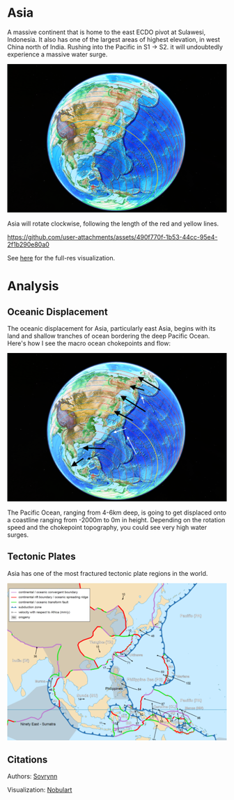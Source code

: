 # Asia

A massive continent that is home to the east ECDO pivot at Sulawesi, Indonesia. It also has one of the largest areas of highest elevation, in west China north of India. Rushing into the Pacific in S1 -> S2. it will undoubtedly experience a massive water surge.

![profile](img/profile.png "asia profile")

Asia will rotate clockwise, following the length of the red and yellow lines.

https://github.com/user-attachments/assets/490f770f-1b53-44cc-95e4-2f1b290e80a0

See [here](https://github.com/sovrynn/ecdo/tree/master/6-LITERATURE-MEDIA/nobulart/ecdo-visualizations) for the full-res visualization.

# Analysis

## Oceanic Displacement

The oceanic displacement for Asia, particularly east Asia, begins with its land and shallow tranches of ocean bordering the deep Pacific Ocean. Here's how I see the macro ocean chokepoints and flow:

![](img/chokepoints.png)

The Pacific Ocean, ranging from 4-6km deep, is going to get displaced onto a coastline ranging from -2000m to 0m in height. Depending on the rotation speed and the chokepoint topography, you could see very high water surges.

## Tectonic Plates

Asia has one of the most fractured tectonic plate regions in the world.

![plates](img/plates.png "tectonic plate")

## Citations

Authors: [Sovrynn](https://sovrynn.github.io)

Visualization: [Nobulart](https://nobulart.com)